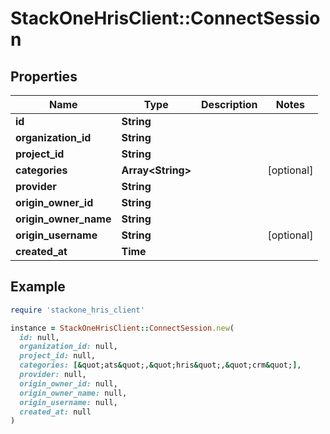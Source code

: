 # StackOneHrisClient::ConnectSession

## Properties

| Name | Type | Description | Notes |
| ---- | ---- | ----------- | ----- |
| **id** | **String** |  |  |
| **organization_id** | **String** |  |  |
| **project_id** | **String** |  |  |
| **categories** | **Array&lt;String&gt;** |  | [optional] |
| **provider** | **String** |  |  |
| **origin_owner_id** | **String** |  |  |
| **origin_owner_name** | **String** |  |  |
| **origin_username** | **String** |  | [optional] |
| **created_at** | **Time** |  |  |

## Example

```ruby
require 'stackone_hris_client'

instance = StackOneHrisClient::ConnectSession.new(
  id: null,
  organization_id: null,
  project_id: null,
  categories: [&quot;ats&quot;,&quot;hris&quot;,&quot;crm&quot;],
  provider: null,
  origin_owner_id: null,
  origin_owner_name: null,
  origin_username: null,
  created_at: null
)
```

